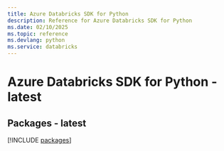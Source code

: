 ```yaml
---
title: Azure Databricks SDK for Python
description: Reference for Azure Databricks SDK for Python
ms.date: 02/10/2025
ms.topic: reference
ms.devlang: python
ms.service: databricks
---
```

# Azure Databricks SDK for Python - latest
## Packages - latest
[!INCLUDE [packages](databricks-index.md)]